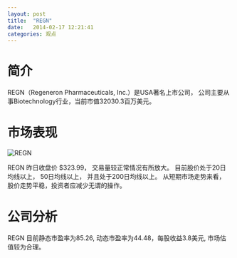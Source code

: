 ```yaml
---
layout: post
title:  "REGN"
date:   2014-02-17 12:21:41
categories: 观点
---
```


# 简介
REGN（Regeneron Pharmaceuticals, Inc.）是USA著名上市公司，
公司主要从事Biotechnology行业，当前市值32030.3百万美元。

# 市场表现

![REGN](http://finviz.com/chart.ashx?t=REGN&ty=c&ta=1&p=d&s=l)

REGN 昨日收盘价 $323.99，
交易量较正常情况有所放大。
目前股价处于20日均线以上，
50日均线以上，
并且处于200日均线以上。
从短期市场走势来看，
股价走势平稳，投资者应减少无谓的操作。

# 公司分析
REGN 目前静态市盈率为85.26, 动态市盈率为44.48，每股收益3.8美元,
市场估值较为合理。

